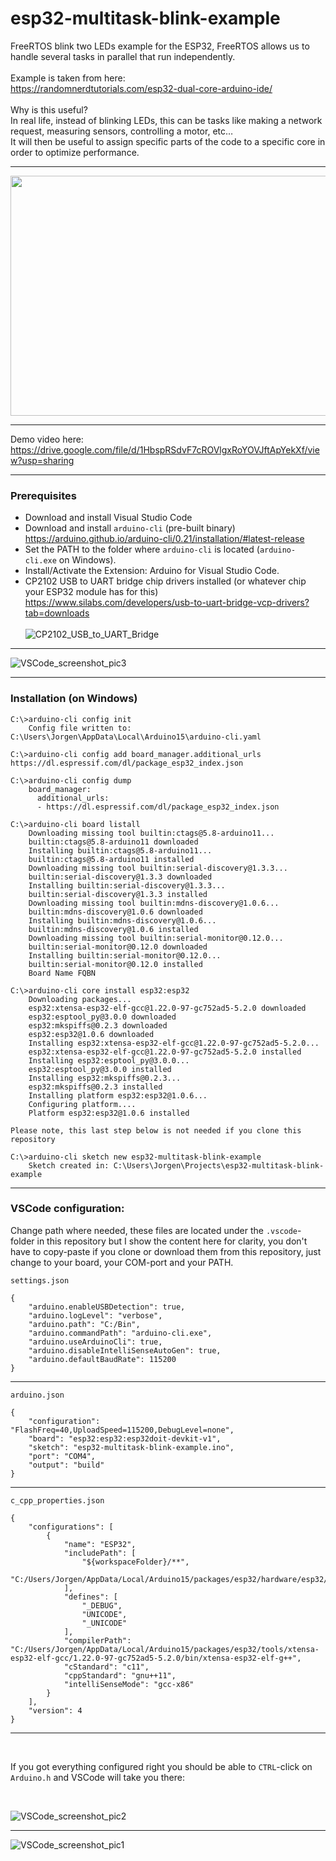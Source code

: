 # esp32-multitask-blink-example
FreeRTOS blink two LEDs example for the ESP32, FreeRTOS allows us to handle several tasks in parallel that run independently.<br />
<br />
Example is taken from here:<br />
https://randomnerdtutorials.com/esp32-dual-core-arduino-ide/
<br />
<br />
Why is this useful? <br />
In real life, instead of blinking LEDs, this can be tasks like making a network request, measuring sensors, controlling a motor, etc…<br />
It will then be useful to assign specific parts of the code to a specific core in order to optimize performance.

***

<a href="https://user-images.githubusercontent.com/1673918/214081208-1367c18b-2388-4d43-b41c-8212f15f3aa6.jpg">
<img src="https://user-images.githubusercontent.com/1673918/214081208-1367c18b-2388-4d43-b41c-8212f15f3aa6.jpg" width="512" height="384">
</a>

***

Demo video here:
https://drive.google.com/file/d/1HbspRSdvF7cROVlgxRoYOVJftApYekXf/view?usp=sharing

***

### Prerequisites

* Download and install Visual Studio Code
* Download and install `arduino-cli` (pre-built binary)<br /> 
  https://arduino.github.io/arduino-cli/0.21/installation/#latest-release
* Set the PATH to the folder where `arduino-cli` is located (`arduino-cli.exe` on Windows).
* Install/Activate the Extension: Arduino for Visual Studio Code.
* CP2102 USB to UART bridge chip drivers installed (or whatever chip your ESP32 module has for this)<br />
  https://www.silabs.com/developers/usb-to-uart-bridge-vcp-drivers?tab=downloads
  <br />
  <br />
  ![CP2102_USB_to_UART_Bridge](https://user-images.githubusercontent.com/1673918/214069209-56d945dc-1b37-4c78-b382-b7765a6d2505.jpg)


***

![VSCode_screenshot_pic3](https://user-images.githubusercontent.com/1673918/214077845-6be800e5-e5d7-4c59-bd0b-4736d077ea9f.jpg)

***

### Installation (on Windows)

    C:\>arduino-cli config init
        Config file written to: C:\Users\Jorgen\AppData\Local\Arduino15\arduino-cli.yaml
    
    C:\>arduino-cli config add board_manager.additional_urls https://dl.espressif.com/dl/package_esp32_index.json
    
    C:\>arduino-cli config dump
        board_manager:
          additional_urls:
          - https://dl.espressif.com/dl/package_esp32_index.json
    
    C:\>arduino-cli board listall
        Downloading missing tool builtin:ctags@5.8-arduino11...
        builtin:ctags@5.8-arduino11 downloaded
        Installing builtin:ctags@5.8-arduino11...
        builtin:ctags@5.8-arduino11 installed
        Downloading missing tool builtin:serial-discovery@1.3.3...
        builtin:serial-discovery@1.3.3 downloaded
        Installing builtin:serial-discovery@1.3.3...
        builtin:serial-discovery@1.3.3 installed
        Downloading missing tool builtin:mdns-discovery@1.0.6...
        builtin:mdns-discovery@1.0.6 downloaded
        Installing builtin:mdns-discovery@1.0.6...
        builtin:mdns-discovery@1.0.6 installed
        Downloading missing tool builtin:serial-monitor@0.12.0...
        builtin:serial-monitor@0.12.0 downloaded
        Installing builtin:serial-monitor@0.12.0...
        builtin:serial-monitor@0.12.0 installed
        Board Name FQBN
        
    C:\>arduino-cli core install esp32:esp32
        Downloading packages...
        esp32:xtensa-esp32-elf-gcc@1.22.0-97-gc752ad5-5.2.0 downloaded
        esp32:esptool_py@3.0.0 downloaded
        esp32:mkspiffs@0.2.3 downloaded
        esp32:esp32@1.0.6 downloaded
        Installing esp32:xtensa-esp32-elf-gcc@1.22.0-97-gc752ad5-5.2.0...
        esp32:xtensa-esp32-elf-gcc@1.22.0-97-gc752ad5-5.2.0 installed
        Installing esp32:esptool_py@3.0.0...
        esp32:esptool_py@3.0.0 installed
        Installing esp32:mkspiffs@0.2.3...
        esp32:mkspiffs@0.2.3 installed
        Installing platform esp32:esp32@1.0.6...
        Configuring platform....
        Platform esp32:esp32@1.0.6 installed
    
    Please note, this last step below is not needed if you clone this repository
    
    C:\>arduino-cli sketch new esp32-multitask-blink-example
        Sketch created in: C:\Users\Jorgen\Projects\esp32-multitask-blink-example
        
***
### VSCode configuration:
Change path where needed, these files are located under the `.vscode`-folder in this repository but I show the content here for clarity, you don't have to copy-paste if you clone or download them from this repository, just change to your board, your COM-port and your PATH.

`settings.json`
    
    {
        "arduino.enableUSBDetection": true,
        "arduino.logLevel": "verbose",
        "arduino.path": "C:/Bin",
        "arduino.commandPath": "arduino-cli.exe",
        "arduino.useArduinoCli": true,
        "arduino.disableIntelliSenseAutoGen": true,
        "arduino.defaultBaudRate": 115200
    }
    
***    
    
`arduino.json`

    {
        "configuration": "FlashFreq=40,UploadSpeed=115200,DebugLevel=none",
        "board": "esp32:esp32:esp32doit-devkit-v1",
        "sketch": "esp32-multitask-blink-example.ino",
        "port": "COM4",
        "output": "build"
    }

***

`c_cpp_properties.json`
    
    {
        "configurations": [
            {
                "name": "ESP32",
                "includePath": [
                    "${workspaceFolder}/**",
                    "C:/Users/Jorgen/AppData/Local/Arduino15/packages/esp32/hardware/esp32/1.0.6/**"
                ],
                "defines": [
                    "_DEBUG",
                    "UNICODE",
                    "_UNICODE"
                ],
                "compilerPath": "C:/Users/Jorgen/AppData/Local/Arduino15/packages/esp32/tools/xtensa-esp32-elf-gcc/1.22.0-97-gc752ad5-5.2.0/bin/xtensa-esp32-elf-g++",
                "cStandard": "c11",
                "cppStandard": "gnu++11",
                "intelliSenseMode": "gcc-x86"
            }
        ],
        "version": 4
    }
    
***

<br />

If you got everything configured right you should be able to `CTRL`-click on `Arduino.h` and VSCode will take you there:

<br />

![VSCode_screenshot_pic2](https://user-images.githubusercontent.com/1673918/214077814-a9b102e9-f8b4-4e04-80e1-0f4865920751.jpg)

***

![VSCode_screenshot_pic1](https://user-images.githubusercontent.com/1673918/214077575-0687077c-f12d-47dc-9f40-a6748afeb2e9.jpg)
